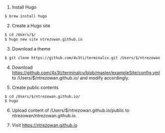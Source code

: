 
1. Install Hugo

``` bash
$ brew install hugo
```

2. Create a Hugo site

``` bash
$ cd /Users/$/
$ hugo new site ntrezowan.github.io
```

3. Download a theme

``` bash
$ git clone https://github.com/4s3ti/terminalcv.git /Users/$/ntrezowan.github.io/themes/terminalcv
```

4. Download https://github.com/4s3ti/terminalcv/blob/master/exampleSite/config.yml to /Users/$/ntrezowan.github.io/ and modify accordingly.

5. Create public contents

``` bash
$ cd /Users/$/ntrezowan.github.io/
$ hugo 
```

6. Upload content of /Users/$/ntrezowan.github.io/public to ntrezowan/ntrezowan.github.io.

8. Visit https://ntrezowan.github.io
